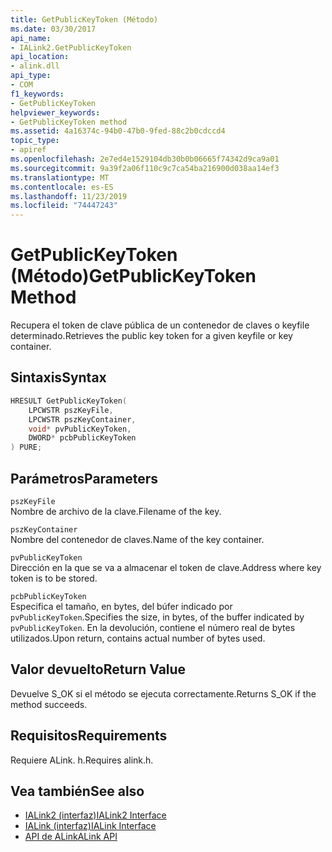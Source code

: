 ```yaml
---
title: GetPublicKeyToken (Método)
ms.date: 03/30/2017
api_name:
- IALink2.GetPublicKeyToken
api_location:
- alink.dll
api_type:
- COM
f1_keywords:
- GetPublicKeyToken
helpviewer_keywords:
- GetPublicKeyToken method
ms.assetid: 4a16374c-94b0-47b0-9fed-88c2b0cdccd4
topic_type:
- apiref
ms.openlocfilehash: 2e7ed4e1529104db30b0b06665f74342d9ca9a01
ms.sourcegitcommit: 9a39f2a06f110c9c7ca54ba216900d038aa14ef3
ms.translationtype: MT
ms.contentlocale: es-ES
ms.lasthandoff: 11/23/2019
ms.locfileid: "74447243"
---
```

# <a name="getpublickeytoken-method"></a><span data-ttu-id="642b6-102">GetPublicKeyToken (Método)</span><span class="sxs-lookup"><span data-stu-id="642b6-102">GetPublicKeyToken Method</span></span>
<span data-ttu-id="642b6-103">Recupera el token de clave pública de un contenedor de claves o keyfile determinado.</span><span class="sxs-lookup"><span data-stu-id="642b6-103">Retrieves the public key token for a given keyfile or key container.</span></span>  
  
## <a name="syntax"></a><span data-ttu-id="642b6-104">Sintaxis</span><span class="sxs-lookup"><span data-stu-id="642b6-104">Syntax</span></span>  
  
```cpp  
HRESULT GetPublicKeyToken(  
    LPCWSTR pszKeyFile,  
    LPCWSTR pszKeyContainer,  
    void* pvPublicKeyToken,  
    DWORD* pcbPublicKeyToken  
) PURE;  
```  
  
## <a name="parameters"></a><span data-ttu-id="642b6-105">Parámetros</span><span class="sxs-lookup"><span data-stu-id="642b6-105">Parameters</span></span>  
 `pszKeyFile`  
 <span data-ttu-id="642b6-106">Nombre de archivo de la clave.</span><span class="sxs-lookup"><span data-stu-id="642b6-106">Filename of the key.</span></span>  
  
 `pszKeyContainer`  
 <span data-ttu-id="642b6-107">Nombre del contenedor de claves.</span><span class="sxs-lookup"><span data-stu-id="642b6-107">Name of the key container.</span></span>  
  
 `pvPublicKeyToken`  
 <span data-ttu-id="642b6-108">Dirección en la que se va a almacenar el token de clave.</span><span class="sxs-lookup"><span data-stu-id="642b6-108">Address where key token is to be stored.</span></span>  
  
 `pcbPublicKeyToken`  
 <span data-ttu-id="642b6-109">Especifica el tamaño, en bytes, del búfer indicado por `pvPublicKeyToken`.</span><span class="sxs-lookup"><span data-stu-id="642b6-109">Specifies the size, in bytes, of the buffer indicated by `pvPublicKeyToken`.</span></span> <span data-ttu-id="642b6-110">En la devolución, contiene el número real de bytes utilizados.</span><span class="sxs-lookup"><span data-stu-id="642b6-110">Upon return, contains actual number of bytes used.</span></span>  
  
## <a name="return-value"></a><span data-ttu-id="642b6-111">Valor devuelto</span><span class="sxs-lookup"><span data-stu-id="642b6-111">Return Value</span></span>  
 <span data-ttu-id="642b6-112">Devuelve S_OK si el método se ejecuta correctamente.</span><span class="sxs-lookup"><span data-stu-id="642b6-112">Returns S_OK if the method succeeds.</span></span>  
  
## <a name="requirements"></a><span data-ttu-id="642b6-113">Requisitos</span><span class="sxs-lookup"><span data-stu-id="642b6-113">Requirements</span></span>  
 <span data-ttu-id="642b6-114">Requiere ALink. h.</span><span class="sxs-lookup"><span data-stu-id="642b6-114">Requires alink.h.</span></span>  
  
## <a name="see-also"></a><span data-ttu-id="642b6-115">Vea también</span><span class="sxs-lookup"><span data-stu-id="642b6-115">See also</span></span>

- [<span data-ttu-id="642b6-116">IALink2 (interfaz)</span><span class="sxs-lookup"><span data-stu-id="642b6-116">IALink2 Interface</span></span>](ialink2-interface.md)
- [<span data-ttu-id="642b6-117">IALink (interfaz)</span><span class="sxs-lookup"><span data-stu-id="642b6-117">IALink Interface</span></span>](ialink-interface.md)
- [<span data-ttu-id="642b6-118">API de ALink</span><span class="sxs-lookup"><span data-stu-id="642b6-118">ALink API</span></span>](index.md)
